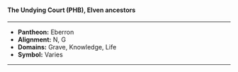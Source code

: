 #### The Undying Court (PHB), Elven ancestors
___

- **Pantheon:** Eberron
- **Alignment:** N, G
- **Domains:** Grave, Knowledge, Life
- **Symbol:** Varies
___
